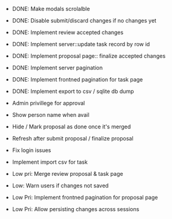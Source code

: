- DONE: Make modals scrolalble
- DONE: Disable submit/discard changes if no changes yet 
- DONE: Implement review accepted changes
- DONE: Implement server::update task record by row id
- DONE: Implement proposal page:: finalize accepted changes
- DONE: Implement server pagination
- DONE: Implement frontned pagination for task page
- DONE:  Implement export to csv / sqlite db dump


- Admin privillege for approval
- Show person name when avail
- Hide / Mark proposal as done once it's merged
- Refresh after submit proposal / finalize proposal
- Fix login issues
- Implement import csv for task
- Low pri: Merge review proposal & task page
- Low: Warn users if changes not saved
- Low Pri: Implement frontned pagination for proposal page
- Low Pri: Allow persisting changes across sessions